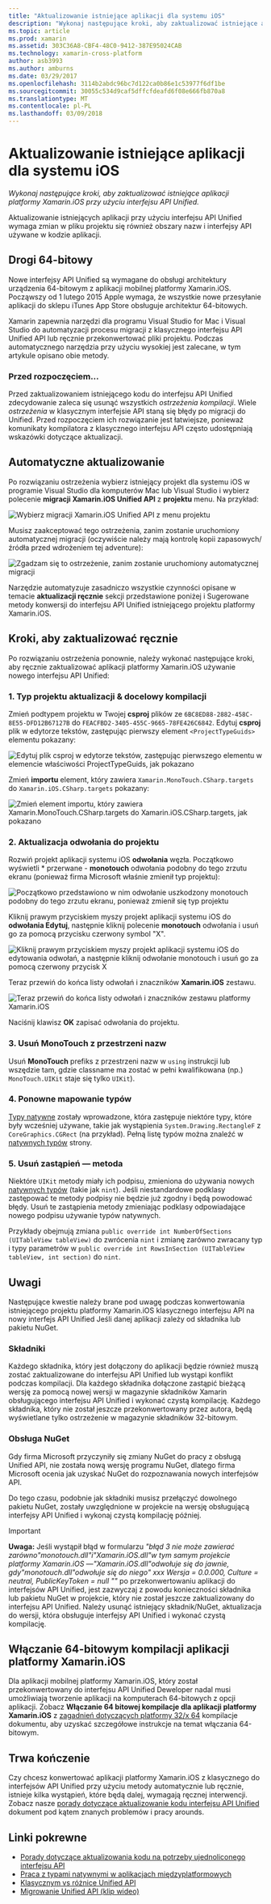 ```yaml
---
title: "Aktualizowanie istniejące aplikacji dla systemu iOS"
description: "Wykonaj następujące kroki, aby zaktualizować istniejące aplikacji platformy Xamarin.iOS przy użyciu interfejsu API Unified."
ms.topic: article
ms.prod: xamarin
ms.assetid: 303C36A8-CBF4-48C0-9412-387E95024CAB
ms.technology: xamarin-cross-platform
author: asb3993
ms.author: amburns
ms.date: 03/29/2017
ms.openlocfilehash: 3114b2abdc96bc7d122ca0b86e1c53977f6df1be
ms.sourcegitcommit: 30055c534d9caf5dffcfdeafd6f08e666fb870a8
ms.translationtype: MT
ms.contentlocale: pl-PL
ms.lasthandoff: 03/09/2018
---
```

# <a name="updating-existing-ios-apps"></a>Aktualizowanie istniejące aplikacji dla systemu iOS

_Wykonaj następujące kroki, aby zaktualizować istniejące aplikacji platformy Xamarin.iOS przy użyciu interfejsu API Unified._

Aktualizowanie istniejących aplikacji przy użyciu interfejsu API Unified wymaga zmian w pliku projektu się również obszary nazw i interfejsy API używane w kodzie aplikacji.

## <a name="the-road-to-64-bits"></a>Drogi 64-bitowy

Nowe interfejsy API Unified są wymagane do obsługi architektury urządzenia 64-bitowym z aplikacji mobilnej platformy Xamarin.iOS. Począwszy od 1 lutego 2015 Apple wymaga, że wszystkie nowe przesyłanie aplikacji do sklepu iTunes App Store obsługuje architektur 64-bitowych.

Xamarin zapewnia narzędzi dla programu Visual Studio for Mac i Visual Studio do automatyzacji procesu migracji z klasycznego interfejsu API Unified API lub ręcznie przekonwertować pliki projektu. Podczas automatycznego narzędzia przy użyciu wysokiej jest zalecane, w tym artykule opisano obie metody.

### <a name="before-you-start"></a>Przed rozpoczęciem...

Przed zaktualizowaniem istniejącego kodu do interfejsu API Unified zdecydowanie zaleca się usunąć wszystkich *ostrzeżenia kompilacji*. Wiele *ostrzeżenia* w klasycznym interfejsie API staną się błędy po migracji do Unified. Przed rozpoczęciem ich rozwiązanie jest łatwiejsze, ponieważ komunikaty kompilatora z klasycznego interfejsu API często udostępniają wskazówki dotyczące aktualizacji.

## <a name="automated-updating"></a>Automatyczne aktualizowanie

Po rozwiązaniu ostrzeżenia wybierz istniejący projekt dla systemu iOS w programie Visual Studio dla komputerów Mac lub Visual Studio i wybierz polecenie **migracji Xamarin.iOS Unified API** z **projektu** menu. Na przykład:

![](updating-ios-apps-images/beta-tool1.png "Wybierz migracji Xamarin.iOS Unified API z menu projektu")

Musisz zaakceptować tego ostrzeżenia, zanim zostanie uruchomiony automatycznej migracji (oczywiście należy mają kontrolę kopii zapasowych/źródła przed wdrożeniem tej adventure):

![](updating-ios-apps-images/beta-tool2.png "Zgadzam się to ostrzeżenie, zanim zostanie uruchomiony automatycznej migracji")

Narzędzie automatyzuje zasadniczo wszystkie czynności opisane w temacie **aktualizacji ręcznie** sekcji przedstawione poniżej i Sugerowane metody konwersji do interfejsu API Unified istniejącego projektu platformy Xamarin.iOS.

## <a name="steps-to-update-manually"></a>Kroki, aby zaktualizować ręcznie

Po rozwiązaniu ostrzeżenia ponownie, należy wykonać następujące kroki, aby ręcznie zaktualizować aplikacji platformy Xamarin.iOS używanie nowego interfejsu API Unified:

### <a name="1-update-project-type--build-target"></a>1. Typ projektu aktualizacji & docelowy kompilacji

Zmień podtypem projektu w Twojej **csproj** plików ze `6BC8ED88-2882-458C-8E55-DFD12B67127B` do `FEACFBD2-3405-455C-9665-78FE426C6842`. Edytuj **csproj** plik w edytorze tekstów, zastępując pierwszy element `<ProjectTypeGuids>` elementu pokazany:

![](updating-ios-apps-images/csproj.png "Edytuj plik csproj w edytorze tekstów, zastępując pierwszego elementu w elemencie właściwości ProjectTypeGuids, jak pokazano")

Zmień **importu** element, który zawiera `Xamarin.MonoTouch.CSharp.targets` do `Xamarin.iOS.CSharp.targets` pokazany:

![](updating-ios-apps-images/csproj2.png "Zmień element importu, który zawiera Xamarin.MonoTouch.CSharp.targets do Xamarin.iOS.CSharp.targets, jak pokazano")

### <a name="2-update-project-references"></a>2. Aktualizacja odwołania do projektu

Rozwiń projekt aplikacji systemu iOS **odwołania** węzła. Początkowo wyświetli * przerwane - **monotouch** odwołania podobny do tego zrzutu ekranu (ponieważ firma Microsoft właśnie zmienił typ projektu):

![](updating-ios-apps-images/references.png "Początkowo przedstawiono w nim odwołanie uszkodzony monotouch podobny do tego zrzutu ekranu, ponieważ zmienił się typ projektu")

Kliknij prawym przyciskiem myszy projekt aplikacji systemu iOS do **odwołania Edytuj**, następnie kliknij polecenie **monotouch** odwołania i usuń go za pomocą przycisku czerwony symbol "X".

![](updating-ios-apps-images/references-delete-monotouch-sml.png "Kliknij prawym przyciskiem myszy projekt aplikacji systemu iOS do edytowania odwołań, a następnie kliknij odwołanie monotouch i usuń go za pomocą czerwony przycisk X")

Teraz przewiń do końca listy odwołań i znaczników **Xamarin.iOS** zestawu.

![](updating-ios-apps-images/references-add-xamarinios-sml.png "Teraz przewiń do końca listy odwołań i znaczników zestawu platformy Xamarin.iOS")

Naciśnij klawisz **OK** zapisać odwołania do projektu.

### <a name="3-remove-monotouch-from-namespaces"></a>3. Usuń MonoTouch z przestrzeni nazw

Usuń **MonoTouch** prefiks z przestrzeni nazw w `using` instrukcji lub wszędzie tam, gdzie classname ma zostać w pełni kwalifikowana (np.) `MonoTouch.UIKit` staje się tylko `UIKit`).

### <a name="4-remap-types"></a>4. Ponowne mapowanie typów

[Typy natywne](~/cross-platform/macios/nativetypes.md) zostały wprowadzone, która zastępuje niektóre typy, które były wcześniej używane, takie jak wystąpienia `System.Drawing.RectangleF` z `CoreGraphics.CGRect` (na przykład). Pełną listę typów można znaleźć w [natywnych typów](~/cross-platform/macios/nativetypes.md) strony.

### <a name="5-fix-method-overrides"></a>5. Usuń zastąpień — metoda

Niektóre `UIKit` metody miały ich podpisu, zmieniona do używania nowych [natywnych typów](~/cross-platform/macios/nativetypes.md) (takie jak `nint`). Jeśli niestandardowe podklasy zastępować te metody podpisy nie będzie już zgodny i będą powodować błędy. Usuń te zastąpienia metody zmieniając podklasy odpowiadające nowego podpisu używanie typów natywnych.

Przykłady obejmują zmiana `public override int NumberOfSections (UITableView tableView)` do zwrócenia `nint` i zmianę zarówno zwracany typ i typy parametrów w `public override int RowsInSection (UITableView tableView, int section)` do `nint`.

## <a name="considerations"></a>Uwagi

Następujące kwestie należy brane pod uwagę podczas konwertowania istniejącego projektu platformy Xamarin.iOS klasycznego interfejsu API na nowy interfejs API Unified Jeśli danej aplikacji zależy od składnika lub pakietu NuGet.

### <a name="components"></a>Składniki

Każdego składnika, który jest dołączony do aplikacji będzie również muszą zostać zaktualizowane do interfejsu API Unified lub wystąpi konflikt podczas kompilacji. Dla każdego składnika dołączone zastąpić bieżącą wersję za pomocą nowej wersji w magazynie składników Xamarin obsługującego interfejsu API Unified i wykonać czystą kompilację. Każdego składnika, który nie został jeszcze przekonwertowany przez autora, będą wyświetlane tylko ostrzeżenie w magazynie składników 32-bitowym.

### <a name="nuget-support"></a>Obsługa NuGet

Gdy firma Microsoft przyczyniły się zmiany NuGet do pracy z obsługą Unified API, nie została nową wersję programu NuGet, dlatego firma Microsoft ocenia jak uzyskać NuGet do rozpoznawania nowych interfejsów API.

Do tego czasu, podobnie jak składniki musisz przełączyć dowolnego pakietu NuGet, zostały uwzględnione w projekcie na wersję obsługującą interfejsy API Unified i wykonaj czystą kompilację później.

> [!IMPORTANT]
> **Uwaga:** Jeśli wystąpił błąd w formularzu _"błąd 3 nie może zawierać zarówno"monotouch.dll"i"Xamarin.iOS.dll"w tym samym projekcie platformy Xamarin.iOS —"Xamarin.iOS.dll"odwołuje się do jawnie, gdy"monotouch.dll"odwołuje się do niego" xxx Wersja = 0.0.000, Culture = neutral, PublicKeyToken = null ""_ po przekonwertowaniu aplikacji do interfejsów API Unified, jest zazwyczaj z powodu konieczności składnika lub pakietu NuGet w projekcie, który nie został jeszcze zaktualizowany do interfejsu API Unified. Należy usunąć istniejący składnik/NuGet, aktualizacja do wersji, która obsługuje interfejsy API Unified i wykonać czystą kompilację.

## <a name="enabling-64-bit-builds-of-xamarinios-apps"></a>Włączanie 64-bitowym kompilacji aplikacji platformy Xamarin.iOS

Dla aplikacji mobilnej platformy Xamarin.iOS, który został przekonwertowany do interfejsu API Unified Deweloper nadal musi umożliwiają tworzenie aplikacji na komputerach 64-bitowych z opcji aplikacji. Zobacz **Włączanie 64 bitowej kompilacje dla aplikacji platformy Xamarin.iOS** z [zagadnień dotyczących platformy 32/x 64](~/cross-platform/macios/32-and-64/index.md#enable-64) kompilacje dokumentu, aby uzyskać szczegółowe instrukcje na temat włączania 64-bitowym.

## <a name="finishing-up"></a>Trwa kończenie

Czy chcesz konwertować aplikacji platformy Xamarin.iOS z klasycznego do interfejsów API Unified przy użyciu metody automatycznie lub ręcznie, istnieje kilka wystąpień, które będą dalej, wymagają ręcznej interwencji. Zobacz nasze [porady dotyczące aktualizowanie kodu interfejsu API Unified](~/cross-platform/macios/unified/updating-tips.md) dokument pod kątem znanych problemów i pracy arounds.

## <a name="related-links"></a>Linki pokrewne

- [Porady dotyczące aktualizowania kodu na potrzeby ujednoliconego interfejsu API](~/cross-platform/macios/unified/updating-tips.md)
- [Praca z typami natywnymi w aplikacjach międzyplatformowych](~/cross-platform/macios/native-types-cross-platform.md)
- [Klasycznym vs różnice Unified API](https://developer.xamarin.com/releases/ios/api_changes/classic-vs-unified-8.6.0/)
- [Migrowanie Unified API (klip wideo)](http://university.xamarin.com/lightninglectures/migrating-to-the-unified-api)
